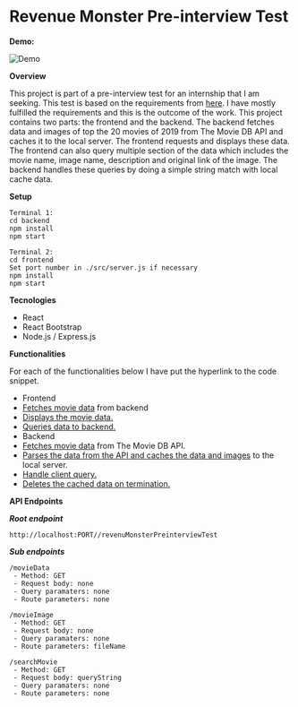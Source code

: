 # **Revenue Monster Pre-interview Test**

**Demo:**

![Demo](https://s5.gifyu.com/images/ezgif.com-video-to-gif096b8fabd21e6729.gif)

**Overview**

This project is part of a pre-interview test for an internship that I am seeking. This test is based on the requirements from [here](https://revenuemonster.github.io/). I have mostly fulfilled the requirements and this is the outcome of the work. This project contains two parts: the frontend and the backend. The backend fetches data and images of top the 20 movies of 2019 from The Movie DB API and caches it to the local server. The frontend requests and displays these data. The frontend can also query multiple section of the data which includes the movie name, image name, description and original link of the image. The backend handles these queries by doing a simple string match with local cache data. 

**Setup**
```
Terminal 1:
cd backend
npm install
npm start

Terminal 2:
cd frontend
Set port number in ./src/server.js if necessary
npm install
npm start
```

**Tecnologies**

 - React
 - React Bootstrap
 - Node.js / Express.js

**Functionalities**

For each of the functionalities below I have put the hyperlink to the code snippet.
 - Frontend
 - [Fetches movie data](https://github.com/mohamadHarith/Revenue-Monster-Pre-interview/blob/63cb95ba658e70db0f66672760a837d3dd834ebf/frontend/src/App.js#L31-L45) from backend 
 - [Displays the movie data.](https://github.com/mohamadHarith/Revenue-Monster-Pre-interview/blob/63cb95ba658e70db0f66672760a837d3dd834ebf/frontend/src/App.js#L111-L145) 
 - [Queries data to backend.](https://github.com/mohamadHarith/Revenue-Monster-Pre-interview/blob/63cb95ba658e70db0f66672760a837d3dd834ebf/frontend/src/App.js#L71-L98)
 - Backend
 - [Fetches movie data](https://github.com/mohamadHarith/Revenue-Monster-Pre-interview/blob/63cb95ba658e70db0f66672760a837d3dd834ebf/backend/services/movieDataService.js#L7-L28) from The Movie DB API.
 - [Parses the data from the API and caches the data and images](https://github.com/mohamadHarith/Revenue-Monster-Pre-interview/blob/63cb95ba658e70db0f66672760a837d3dd834ebf/backend/services/movieDataService.js#L30-L89) to the local server.
 - [Handle client query.](https://github.com/mohamadHarith/Revenue-Monster-Pre-interview/blob/63cb95ba658e70db0f66672760a837d3dd834ebf/backend/services/movieDataService.js#L101-L124)
 - [Deletes the cached data on termination.](https://github.com/mohamadHarith/Revenue-Monster-Pre-interview/blob/63cb95ba658e70db0f66672760a837d3dd834ebf/backend/App.js#L30-L38)
 
 **API Endpoints**
 
 ***Root endpoint***
 
 ```http://localhost:PORT//revenuMonsterPreinterviewTest```
 
 ***Sub endpoints***
 
```
/movieData
 - Method: GET
 - Request body: none
 - Query paramaters: none
 - Route parameters: none
```
```
/movieImage
 - Method: GET
 - Request body: none
 - Query paramaters: none
 - Route parameters: fileName
```
```
/searchMovie
 - Method: GET
 - Request body: queryString
 - Query paramaters: none
 - Route parameters: none
```
